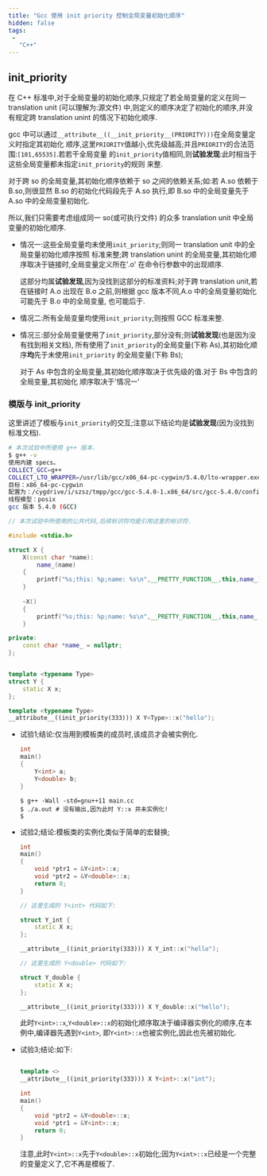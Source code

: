 ```yaml
---
title: "Gcc 使用 init priority 控制全局变量初始化顺序"
hidden: false
tags: 
 - 
   "C++"
---
```


## init_priority

在 C++ 标准中,对于全局变量的初始化顺序,只规定了若全局变量的定义在同一 translation unit
(可以理解为:源文件) 中,则定义的顺序决定了初始化的顺序,并没有规定跨 translation unint
的情况下初始化顺序.

gcc 中可以通过`__attribute__((__init_priority__(PRIORITY)))`在全局变量定义时指定其初始化
顺序,这里`PRIORITY`值越小,优先级越高;并且`PRIORITY`的合法范围:`[101,65535]`.若若干全局变量
的`init_priority`值相同,则**试验发现**:此时相当于这些全局变量都未指定`init_priority`的规则
来整.

对于跨 so 的全局变量,其初始化顺序依赖于 so 之间的依赖关系;如:若 A.so 依赖于 B.so,则很显然
B.so 的初始化代码段先于 A.so 执行,即 B.so 中的全局变量先于 A.so 中的全局变量初始化.

所以,我们只需要考虑组成同一 so(或可执行文件) 的众多 translation unit 中全局变量的初始化顺序.

-   情况一:这些全局变量均未使用`init_priority`;则同一 translation unit 中的全局变量初始化顺序按照
    标准来整;跨 translation unint 的全局变量,其初始化顺序取决于链接时,全局变量定义所在'.o'
    在命令行参数中的出现顺序.

    这部分均属**试验发现**,因为没找到这部分的标准资料;对于跨 translation unit,若在链接时
    A.o 出现在 B.o 之前,则根据 gcc 版本不同,A.o 中的全局变量初始化可能先于 B.o 中的全局变量,
    也可能后于.
    
-   情况二:所有全局变量均使用`init_priority`;则按照 GCC 标准来整.

-   情况三:部分全局变量使用了`init_priority`,部分没有;则**试验发现**(也是因为没有找到相关文档),
    所有使用了`init_priority`的全局变量(下称 As),其初始化顺序**均**先于未使用`init_priority`
    的全局变量(下称 Bs);

    对于 As 中包含的全局变量,其初始化顺序取决于优先级的值.对于 Bs 中包含的全局变量,其初始化
    顺序取决于'情况一'
    
### 模版与 init_priority

这里讲述了模板与`init_priority`的交互;注意以下结论均是**试验发现**(因为没找到标准文档).

```sh
# 本次试验中所使用 g++ 版本.
$ g++ -v
使用内建 specs。
COLLECT_GCC=g++
COLLECT_LTO_WRAPPER=/usr/lib/gcc/x86_64-pc-cygwin/5.4.0/lto-wrapper.exe
目标：x86_64-pc-cygwin
配置为：/cygdrive/i/szsz/tmpp/gcc/gcc-5.4.0-1.x86_64/src/gcc-5.4.0/configure --srcdir=/cygdrive/i/szsz/tmpp/gcc/gcc-5.4.0-1.x86_64/src/gcc-5.4.0 --prefix=/usr --exec-prefix=/usr --localstatedir=/var --sysconfdir=/etc --docdir=/usr/share/doc/gcc --htmldir=/usr/share/doc/gcc/html -C --build=x86_64-pc-cygwin --host=x86_64-pc-cygwin --target=x86_64-pc-cygwin --without-libiconv-prefix --without-libintl-prefix --libexecdir=/usr/lib --enable-shared --enable-shared-libgcc --enable-static --enable-version-specific-runtime-libs --enable-bootstrap --enable-__cxa_atexit --with-dwarf2 --with-tune=generic --enable-languages=ada,c,c++,fortran,lto,objc,obj-c++ --enable-graphite --enable-threads=posix --enable-libatomic --enable-libcilkrts --enable-libgomp --enable-libitm --enable-libquadmath --enable-libquadmath-support --enable-libssp --enable-libada --enable-libgcj-sublibs --disable-java-awt --disable-symvers --with-ecj-jar=/usr/share/java/ecj.jar --with-gnu-ld --with-gnu-as --with-cloog-include=/usr/include/cloog-isl --without-libiconv-prefix --without-libintl-prefix --with-system-zlib --enable-linker-build-id --with-default-libstdcxx-abi=gcc4-compatible
线程模型：posix
gcc 版本 5.4.0 (GCC)
```

```cpp
// 本次试验中所使用的公共代码,后续标识符均是引用这里的标识符.

#include <stdio.h>

struct X {
    X(const char *name):
        name_(name)
    {
        printf("%s;this: %p;name: %s\n",__PRETTY_FUNCTION__,this,name_);
    }
    
    ~X()
    {
        printf("%s;this: %p;name: %s\n",__PRETTY_FUNCTION__,this,name_);
    }

private:
    const char *name_ = nullptr;
};


template <typename Type>
struct Y {
    static X x;
};

template <typename Type>
__attribute__((init_priority(333))) X Y<Type>::x("hello");
```

*   试验1;结论:仅当用到模板类的成员时,该成员才会被实例化.

    ```cpp
    int
    main()
    {
        Y<int> a;
        Y<double> b;
    }
    ```
    
    ```shell
    $ g++ -Wall -std=gnu++11 main.cc
    $ ./a.out # 没有输出,因为此时 Y::x 并未实例化!
    $ 
    ```
    
*   试验2;结论:模板类的实例化类似于简单的宏替换;

    ```cpp
    int
    main()
    {
        void *ptr1 = &Y<int>::x;
        void *ptr2 = &Y<double>::x;
        return 0;
    }
    
    // 这里生成的 Y<int> 代码如下:
    
    struct Y_int {
        static X x;
    };
    
    __attribute__((init_priority(333))) X Y_int::x("hello");

    // 这里生成的 Y<double> 代码如下:
    
    struct Y_double {
        static X x;
    };
    
    __attribute__((init_priority(333))) X Y_double::x("hello");
    
    ```
    
    此时`Y<int>::x`,`Y<double>::x`的初始化顺序取决于编译器实例化的顺序,在本例中,编译器先遇到`Y<int>`,
    即`Y<int>::x`也被实例化,因此也先被初始化.

*   试验3;结论:如下:

    ```cpp
    
    template <>
    __attribute__((init_priority(333))) X Y<int>::x("int");
    
    int
    main()
    {
        void *ptr2 = &Y<double>::x;
        void *ptr1 = &Y<int>::x;
        return 0;
    }    
    
    ```
    
    注意,此时`Y<int>::x`先于`Y<double>::x`初始化;因为`Y<int>::x`已经是一个完整的变量定义了,它不再是模板了.



